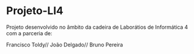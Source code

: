 # Projeto-LI4

Projeto desenvolvido no âmbito da cadeira de Laborátios de Informática 4 com a parceria de:

Francisco Toldy//
João Delgado//
Bruno Pereira
